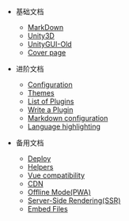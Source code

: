- 基础文档

  - [MarkDown](MarkDown.md)
  - [Unity3D](Unity3D.md)
  - [UnityGUI-Old](\UnityGUI-Old.md)
  - [Cover page](cover.md)

- 进阶文档

  - [Configuration](configuration.md)
  - [Themes](themes.md)
  - [List of Plugins](plugins.md)
  - [Write a Plugin](write-a-plugin.md)
  - [Markdown configuration](markdown.md)
  - [Language highlighting](language-highlight.md)

- 备用文档
  - [Deploy](deploy.md)
  - [Helpers](helpers.md)
  - [Vue compatibility](vue.md)
  - [CDN](cdn.md)
  - [Offline Mode(PWA)](pwa.md)
  - [Server-Side Rendering(SSR)](ssr.md)
  - [Embed Files](embed-files.md)